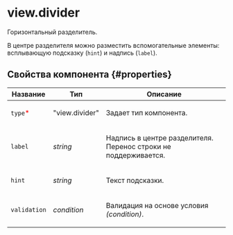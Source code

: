 # view.divider

Горизонтальный разделитель.

В центре разделителя можно разместить вспомогательные элементы: всплывающую подсказку (`hint`) и надпись (`label`).

## Свойства компонента {#properties}

| Название                                 | Тип            | Описание                                                               |
| ---------------------------------------- | -------------- | ---------------------------------------------------------------------- |
| `type`<span style="color: red">\*</span> | "view.divider" | <p>Задает тип компонента.</p>                                          |
| `label`                                  | _string_       | <p>Надпись в центре разделителя. Перенос строки не поддерживается.</p> |
| `hint`                                   | _string_       | <p>Текст подсказки.</p>                                                |
| `validation`                             | _condition_    | <p>Валидация на основе условия <em>(condition)</em>.</p>               |
